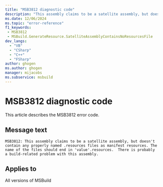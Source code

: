 ```yaml
---
title: "MSB3812 diagnostic code"
description: "This assembly claims to be a satellite assembly, but doesn't contain any properly named .resources files as manifest resources. The name of the files should end in 'value'.resources.  There is probably a build-related problem with this assembly."
ms.date: 12/06/2024
ms.topic: "error-reference"
f1_keywords:
 - MSB3812
 - MSBuild.GenerateResource.SatelliteAssemblyContainsNoResourcesFile
dev_langs:
  - "VB"
  - "CSharp"
  - "C++"
  - "FSharp"
author: ghogen
ms.author: ghogen
manager: mijacobs
ms.subservice: msbuild
---
```


# MSB3812 diagnostic code

<!-- :::ErrorDefinitionDescription::: -->
<!-- :::editable-content name="introDescription"::: -->
This article describes the MSB3812 error code.
<!-- :::editable-content-end::: -->

## Message text

`MSB3812: This assembly claims to be a satellite assembly, but doesn't contain any properly named .resources files as manifest resources. The name of the files should end in 'value'.resources.  There is probably a build-related problem with this assembly.`

<!-- :::editable-content name="postOutputDescription"::: -->
<!--
{StrBegin="MSB3812: "}
-->
<!-- :::editable-content-end::: -->
<!-- :::ErrorDefinitionDescription-end::: -->

## Applies to

All versions of MSBuild
